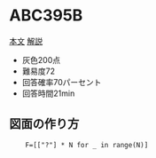# ABC395B

[本文](https://atcoder.jp/contests/abc395/tasks/abc395_b)
[解説](https://atcoder.jp/contests/abc395/editorial/12289)
<!--[回答]()-->

- 灰色200点
- 難易度72
- 回答確率70パーセント
- 回答時間21min

## 図面の作り方

```python3
    F=[["?"] * N for _ in range(N)]
```
